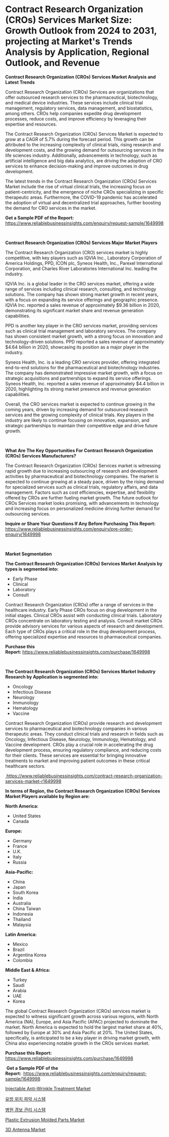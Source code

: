 <p><h1>Contract Research Organization (CROs) Services Market Size: Growth Outlook from 2024 to 2031, projecting at Market's Trends Analysis by Application, Regional Outlook, and Revenue</h1></p><p><strong>Contract Research Organization (CROs) Services Market Analysis and Latest Trends</strong></p>
<p><p>Contract Research Organization (CROs) Services are organizations that offer outsourced research services to the pharmaceutical, biotechnology, and medical device industries. These services include clinical trial management, regulatory services, data management, and biostatistics, among others. CROs help companies expedite drug development processes, reduce costs, and improve efficiency by leveraging their expertise and resources.</p><p>The Contract Research Organization (CROs) Services Market is expected to grow at a CAGR of 5.7% during the forecast period. This growth can be attributed to the increasing complexity of clinical trials, rising research and development costs, and the growing demand for outsourcing services in the life sciences industry. Additionally, advancements in technology, such as artificial intelligence and big data analytics, are driving the adoption of CRO services to enhance decision-making and improve outcomes in drug development.</p><p>The latest trends in the Contract Research Organization (CROs) Services Market include the rise of virtual clinical trials, the increasing focus on patient-centricity, and the emergence of niche CROs specializing in specific therapeutic areas. Furthermore, the COVID-19 pandemic has accelerated the adoption of virtual and decentralized trial approaches, further boosting the demand for CRO services in the market.</p></p>
<p><strong>Get a Sample PDF of the Report:&nbsp;</strong> <a href="https://www.reliablebusinessinsights.com/enquiry/request-sample/1649998">https://www.reliablebusinessinsights.com/enquiry/request-sample/1649998</a></p>
<p>&nbsp;</p>
<p><strong>Contract Research Organization (CROs) Services Major Market Players</strong></p>
<p><p>The Contract Research Organization (CRO) services market is highly competitive, with key players such as IQVIA Inc., Laboratory Corporation of America Holdings, PPD, ICON plc, Syneos Health, Inc., Parexel International Corporation, and Charles River Laboratories International Inc. leading the industry.</p><p>IQVIA Inc. is a global leader in the CRO services market, offering a wide range of services including clinical research, consulting, and technology solutions. The company has shown strong market growth in recent years, with a focus on expanding its service offerings and geographic presence. IQVIA Inc. reported a sales revenue of approximately $9.36 billion in 2020, demonstrating its significant market share and revenue generation capabilities.</p><p>PPD is another key player in the CRO services market, providing services such as clinical trial management and laboratory services. The company has shown consistent market growth, with a strong focus on innovation and technology-driven solutions. PPD reported a sales revenue of approximately $4.64 billion in 2020, showcasing its position as a major player in the industry.</p><p>Syneos Health, Inc. is a leading CRO services provider, offering integrated end-to-end solutions for the pharmaceutical and biotechnology industries. The company has demonstrated impressive market growth, with a focus on strategic acquisitions and partnerships to expand its service offerings. Syneos Health, Inc. reported a sales revenue of approximately $4.4 billion in 2020, highlighting its strong market presence and revenue generation capabilities.</p><p>Overall, the CRO services market is expected to continue growing in the coming years, driven by increasing demand for outsourced research services and the growing complexity of clinical trials. Key players in the industry are likely to continue focusing on innovation, expansion, and strategic partnerships to maintain their competitive edge and drive future growth.</p></p>
<p>&nbsp;</p>
<p><strong>What Are The Key Opportunities For Contract Research Organization (CROs) Services Manufacturers?</strong></p>
<p><p>The Contract Research Organization (CROs) Services market is witnessing rapid growth due to increasing outsourcing of research and development activities by pharmaceutical and biotechnology companies. The market is expected to continue growing at a steady pace, driven by the rising demand for specialized services such as clinical trials, regulatory affairs, and data management. Factors such as cost efficiencies, expertise, and flexibility offered by CROs are further fueling market growth. The future outlook for CROs Services market looks promising, with advancements in technology and increasing focus on personalized medicine driving further demand for outsourcing services.</p></p>
<p><strong>Inquire or Share Your Questions If Any Before Purchasing This Report:</strong> <a href="https://www.reliablebusinessinsights.com/enquiry/pre-order-enquiry/1649998">https://www.reliablebusinessinsights.com/enquiry/pre-order-enquiry/1649998</a></p>
<p>&nbsp;</p>
<p><strong>Market Segmentation</strong></p>
<p><strong>The Contract Research Organization (CROs) Services Market Analysis by types is segmented into:</strong></p>
<p><ul><li>Early Phase</li><li>Clinical</li><li>Laboratory</li><li>Consult</li></ul></p>
<p><p>Contract Research Organization (CROs) offer a range of services in the healthcare industry. Early Phase CROs focus on drug development in the initial stages. Clinical CROs assist with conducting clinical trials. Laboratory CROs concentrate on laboratory testing and analysis. Consult market CROs provide advisory services for various aspects of research and development. Each type of CROs plays a critical role in the drug development process, offering specialized expertise and resources to pharmaceutical companies.</p></p>
<p><strong>Purchase this Report:&nbsp;</strong><a href="https://www.reliablebusinessinsights.com/purchase/1649998">https://www.reliablebusinessinsights.com/purchase/1649998</a></p>
<p>&nbsp;</p>
<p><strong>The Contract Research Organization (CROs) Services Market Industry Research by Application is segmented into:</strong></p>
<p><ul><li>Oncology</li><li>Infectious Disease</li><li>Neurology</li><li>Immunology</li><li>Hematology</li><li>Vaccine</li></ul></p>
<p><p>Contract Research Organization (CROs) provide research and development services to pharmaceutical and biotechnology companies in various therapeutic areas. They conduct clinical trials and research in fields such as Oncology, Infectious Disease, Neurology, Immunology, Hematology, and Vaccine development. CROs play a crucial role in accelerating the drug development process, ensuring regulatory compliance, and reducing costs for their clients. These services are essential for bringing innovative treatments to market and improving patient outcomes in these critical healthcare sectors.</p></p>
<p><a href="https://www.reliablebusinessinsights.com/contract-research-organization-services-market-r1649998">&nbsp;https://www.reliablebusinessinsights.com/contract-research-organization-services-market-r1649998</a></p>
<p><strong>In terms of Region, the Contract Research Organization (CROs) Services Market Players available by Region are:</strong></p>
<p>
    <p> <strong> North America: </strong>
        <ul>
            <li>United States</li>
            <li>Canada</li>
        </ul>
        </p> 
    <p> <strong> Europe: </strong>
        <ul>
            <li>Germany</li>
            <li>France</li>
            <li>U.K.</li>
            <li>Italy</li>
            <li>Russia</li>
        </ul>
        </p> 
    <p> <strong> Asia-Pacific: </strong>
        <ul>
            <li>China</li>
            <li>Japan</li>
            <li>South Korea</li>
            <li>India</li>
            <li>Australia</li>
            <li>China Taiwan</li>
            <li>Indonesia</li>
            <li>Thailand</li>
            <li>Malaysia</li>
        </ul>
        </p> 
    <p> <strong> Latin America: </strong>
        <ul>
            <li>Mexico</li>
            <li>Brazil</li>
            <li>Argentina Korea</li>
            <li>Colombia</li>
        </ul>
        </p> 
    <p> <strong> Middle East & Africa: </strong>
        <ul>
            <li>Turkey</li>
            <li>Saudi</li>
            <li>Arabia</li>
            <li>UAE</li>
            <li>Korea</li>
        </ul>
    </p>
    </p>
<p><p>The global Contract Research Organization (CROs) services market is expected to witness significant growth across various regions, with North America (NA), Europe, and Asia Pacific (APAC) projected to dominate the market. North America is expected to hold the largest market share at 40%, followed by Europe at 30% and Asia Pacific at 20%. The United States, specifically, is anticipated to be a key player in driving market growth, with China also experiencing notable growth in the CROs services market.</p></p>
<p><strong>Purchase this Report: </strong><a href="https://www.reliablebusinessinsights.com/purchase/1649998">https://www.reliablebusinessinsights.com/purchase/1649998</a></p>
<p>&nbsp;<strong>Get a Sample PDF of the Report:&nbsp;&nbsp;</strong><a href="https://www.reliablebusinessinsights.com/enquiry/request-sample/1649998">https://www.reliablebusinessinsights.com/enquiry/request-sample/1649998</a></p>
<p><strong></strong></p>
<p><p><a href="https://github.com/josesg55/Market-Research-Report-List-2/blob/main/injectable-anti-wrinkle-treatment-market.md">Injectable Anti-Wrinkle Treatment Market</a></p><p><a href="https://github.com/nhaiquang84/Market-Research-Report-List-1/blob/main/435601882576.md">유방 위치 파악 시스템</a></p><p><a href="https://github.com/wallacBahrtyinger567686/Market-Research-Report-List-1/blob/main/972752682573.md">병원 경보 관리 시스템</a></p><p><a href="https://github.com/indrystar/Market-Research-Report-List-3/blob/main/plastic-extrusion-molded-parts-market.md">Plastic Extrusion Molded Parts Market</a></p><p><a href="https://issuu.com/reportprime-2/docs/3d-antenna-market-size-2030.pptx">3D Antenna Market</a></p></p>